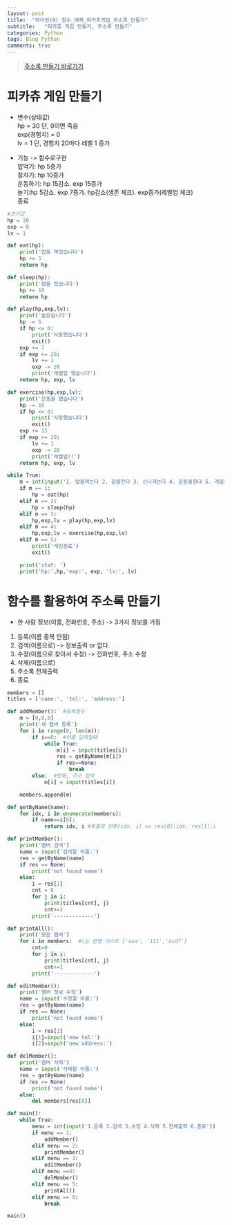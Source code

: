 ```yaml
---  
layout: post  
title:  "파이썬(9)_함수_예제_피카추게임_주소록_만들기"  
subtitle:   "피카츄 게임 만들기, 주소록 만들기"  
categories: Python  
tags: Blog Python  
comments: true  
---  
```


> [주소록 만들기 바로가기](#함수를-활용하여-주소록-만들기)

# 피카츄 게임 만들기     

- 변수(상태값)      
hp = 30 단, 0이면 죽음     
exp(경험치) = 0     
lv = 1 단, 경험치 20마다 레벨 1 증가     

- 기능 -> 함수로구현     
밥먹기: hp 5증가     
잠자기: hp 10증가     
운동하기: hp 15감소. exp 15증가     
놀기:hp 5감소. exp 7증가. hp감소(생존 체크). exp증가(레벨업 체크)     
종료     

~~~python
#초기값
hp = 30
exp = 0
lv = 1

def eat(hp):
    print('밥을 먹었습니다')
    hp += 5
    return hp

def sleep(hp):
    print('잠을 잤습니다')
    hp += 10
    return hp

def play(hp,exp,lv):
    print('놀았습니다')
    hp -= 5
    if hp <= 0:
        print('사망했습니다')
        exit()
    exp += 7
    if exp >= 20:
        lv += 1
        exp -= 20
        print('레벨업 했습니다')
    return hp, exp, lv

def exercise(hp,exp,lv):
    print('운동을 했습니다')
    hp -= 15
    if hp <= 0:
        print('사망했습니다')
        exit()
    exp += 15
    if exp >= 20:
        lv += 1
        exp -= 20
        print('레벨업!!')
    return hp, exp, lv

while True:
    m = int(input('1. 밥을먹는다 2. 잠을잔다 3. 신나게논다 4. 운동을한다 5. 게임종료: ' ))
    if m == 1:
        hp = eat(hp)
    elif m == 2:
        hp = sleep(hp)
    elif m == 3:
        hp,exp,lv = play(hp,exp,lv)
    elif m == 4:
        hp,exp,lv = exercise(hp,exp,lv)
    elif m == 5:
        print('게임종료')
        exit()

    print('stat: ')
    print('hp:',hp,'exp:', exp, 'lv:', lv)
~~~

# 함수를 활용하여 주소록 만들기

- 한 사람 정보(이름, 전화번호, 주소) -> 3가지 정보를 가짐     
1. 등록(이름 중복 안됨)     
2. 검색(이름으로) -> 정보출력 or 없다.     
3. 수정(이름으로 찾아서 수정) -> 전화번호, 주소 수정     
4. 삭제(이름으로)     
5. 주소록 전체출력     
6. 종료     

~~~python
members = []
titles = ['name:', 'tel:', 'address:']

def addMember():  #등록함수
    m = [0,0,0]
    print('새 멤버 등록')
    for i in range(0, len(m)):
        if i==0:  #이름 입력일때
            while True:
                m[i] = input(titles[i])
                res = getByName(m[i])
                if res==None:
                    break
        else:  #전화, 주소 입력
            m[i] = input(titles[i])

    members.append(m)

def getByName(name):
    for idx, i in enumerate(members):
        if name==i[0]:
            return idx, i #튜플로 반환(idx, i) => res[0]:idx, res[1]:i

def printMember():
    print('멤버 검색')
    name = input('검색할 이름:')
    res = getByName(name)
    if res == None:
        print('not found name')
    else:
        i = res[1]
        cnt = 0
        for j in i:
            print(titles[cnt], j)
            cnt+=1
        print('-------------')

def printAll():
    print('모든 멤버')
    for i in members:  #i는 한명 리스트 ['aaa', '111','asdf']
        cnt=0
        for j in i:
            print(titles[cnt], j)
            cnt+=1
        print('-------------')

def editMember():
    print('멤버 정보 수정')
    name = input('수정할 이름:')
    res = getByName(name)
    if res == None:
        print('not found name')
    else:
        i = res[1]
        i[1]=input('new tel:')
        i[2]=input('new address:')

def delMember():
    print('멤버 삭제')
    name = input('삭제할 이름:')
    res = getByName(name)
    if res == None:
        print('not found name')
    else:
        del members[res[0]]

def main():
    while True:
        menu = int(input('1.등록 2.검색 3.수정 4.삭제 5.전체출력 6.종료'))
        if menu == 1:
            addMember()
        elif menu == 2:
            printMember()
        elif menu == 3:
            editMember()
        elif menu ==4:
            delMember()
        elif menu == 5:
            printAll()
        elif menu == 6:
            break

main()
~~~
